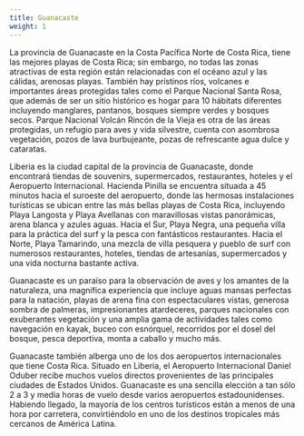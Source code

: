 ```yaml
---
title: Guanacaste
weight: 1
---
```

La provincia de Guanacaste en la Costa Pacífica Norte de Costa Rica, tiene las mejores playas de Costa Rica; sin embargo, no todas las zonas atractivas de esta región están relacionadas con el océano azul y las cálidas, arenosas playas. También hay prístinos ríos, volcanes e importantes áreas protegidas tales como el Parque Nacional Santa Rosa, que además de ser un sitio histórico es hogar para 10 hábitats diferentes incluyendo manglares, pantanos, bosques siempre verdes y bosques secos. Parque Nacional Volcán Rincón de la Vieja es otra de las áreas protegidas, un refugio para aves y vida silvestre, cuenta con asombrosa vegetación, pozos de lava burbujeante, pozas de refrescante agua dulce y cataratas.

Liberia es la ciudad capital de la provincia de Guanacaste, donde encontrará tiendas de souvenirs, supermercados, restaurantes, hoteles y el Aeropuerto Internacional. Hacienda Pinilla se encuentra situada a 45 minutos hacia el suroeste del aeropuerto, donde las hermosas instalaciones turísticas se ubican entre las más bellas playas de Costa Rica, incluyendo Playa Langosta y Playa Avellanas con maravillosas vistas panorámicas, arena blanca y azules aguas. Hacia el Sur, Playa Negra, una pequeña villa para la práctica del surf y la pesca con fantásticos restaurantes. Hacia el Norte, Playa Tamarindo, una mezcla de villa pesquera y pueblo de surf con numerosos restaurantes, hoteles, tiendas de artesanías, supermercados y una vida nocturna bastante activa.

Guanacaste es un paraíso para la observación de aves y los amantes de la naturaleza, una magnífica experiencia que incluye aguas mansas perfectas para la natación, playas de arena fina con espectaculares vistas, generosa sombra de palmeras, impresionantes atardeceres, parques nacionales con exuberantes vegetación y una amplia gama de actividades tales como navegación en kayak, buceo con esnórquel, recorridos por el dosel del bosque, pesca deportiva, monta a caballo y mucho más.

Guanacaste también alberga uno de los dos aeropuertos internacionales que tiene Costa Rica. Situado en Liberia, el Aeropuerto Internacional Daniel Oduber recibe muchos vuelos directos provenientes de las principales ciudades de Estados Unidos. Guanacaste es una sencilla elección a tan sólo 2 a 3 y media horas de vuelo desde varios aeropuertos estadounidenses. Habiendo llegado, la mayoría de los centros turísticos están a menos de una hora por carretera, convirtiéndolo en uno de los destinos tropicales más cercanos de América Latina.
